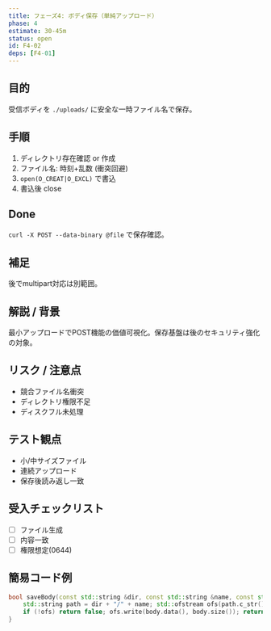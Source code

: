 ```yaml
---
title: フェーズ4: ボディ保存（単純アップロード）
phase: 4
estimate: 30-45m
status: open
id: F4-02
deps: [F4-01]
---
```


## 目的
受信ボディを `./uploads/` に安全な一時ファイル名で保存。

## 手順
1. ディレクトリ存在確認 or 作成
2. ファイル名: 時刻+乱数 (衝突回避)
3. `open(O_CREAT|O_EXCL)` で書込
4. 書込後 close

## Done
`curl -X POST --data-binary @file` で保存確認。

## 補足
後でmultipart対応は別範囲。

## 解説 / 背景
最小アップロードでPOST機能の価値可視化。保存基盤は後のセキュリティ強化の対象。

## リスク / 注意点
- 競合ファイル名衝突
- ディレクトリ権限不足
- ディスクフル未処理

## テスト観点
- 小/中サイズファイル
- 連続アップロード
- 保存後読み返し一致

## 受入チェックリスト
- [ ] ファイル生成
- [ ] 内容一致
- [ ] 権限想定(0644)

## 簡易コード例
```cpp
bool saveBody(const std::string &dir, const std::string &name, const std::string &body) {
	std::string path = dir + "/" + name; std::ofstream ofs(path.c_str(), std::ios::out|std::ios::binary);
	if (!ofs) return false; ofs.write(body.data(), body.size()); return ofs.good();
}
```

